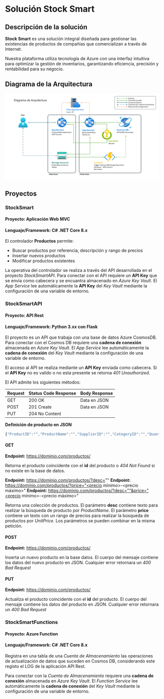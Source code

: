 # Solución Stock Smart

## Descripción de la solución

**Stock Smart** es una solución integral diseñada para gestionar las existencias de productos de compañías que comercializan a través de Internet. 

Nuestra plataforma utiliza tecnología de Azure con una interfaz intuitiva para optimizar la gestión de inventarios, garantizando eficiencia, precisión y rentabilidad para su negocio.

## Diagrama de la Arquitectura

![Diagrama de la Arquitectura](./media/diagrama.png)

## Proyectos

### StockSmart

#### **Proyecto:** Aplicación Web MVC
#### **Lenguaje/Framework:** C# .NET Core 8.x

El controlador **Productos** permite:

- Buscar productos por referencia, descripción y rango de precios
- Insertar nuevos productos
- Modificar productos existentes

La operativa del controlador se realiza a través del API desarrollada en el proyecto *StockSmartAPI*. Para conectar con el API requiere un **API Key** que se envia como cabecera y se encuantra almacenado en *Azure Key Vault*. El *App Service* lee automáticamente la **API Key** del *Key Vault* mediante la configuración de una variable de entorno.


### StockSmartAPI

#### **Proyecto:** API Rest
#### **Lenguaje/Framework:** Python 3.xx con Flask

El proyecto es un API que trabaja con una base de datos Azure CosmosDB. Para conectar con el Cosmos DB requiere una **cadena de conexión** almacenada en *Azure Key Vault*. El *App Service* lee automáticamente la **cadena de conexión** del *Key Vault* mediante la configuración de una variable de entorno.

El acceso al API se realiza mediante un **API Key** enviada como cabecera. Si el **API Key** no es valido o no esta presente se retorna *401 Unauthorized*.

El API admite los siguientes métodos:

   | Request        | Status Code Response       | Body Response        |
   | -------------- | -------------------------- | -------------------- |
   | GET            | 200 OK                     | Data en JSON         |
   | POST           | 201 Create                 | Data en JSON         |
   | PUT            | 204 No Content             |                      |
   
**Definición de producto en JSON**

```javascript
{"ProductID":"","ProductName":"","SupplierID":"","CategoryID":"","QuantityPerUnit":"","UnitPrice":"","UnitsInStock":"","UnitsOnOrder":"","ReorderLevel":"","Discontinued":""}
```

#### GET

**Endpoint:** https://dominio.com/productos/<id>

Retorna el producto coincidente con el **id** del producto o *404 Not Found* si no existe en la base de datos.

**Endpoint:** https://dominio.com/productos/?desc=""
**Endpoint:** https://dominio.com/productos/?price="<precio mínimo>-<precio máximo>"
**Endpoint:** https://dominio.com/productos/?desc=""&price="<precio mínimo>-<precio máximo>"

Retorna una colección de productos. El parámetro **desc** contiene texto para realizar la búsqueda de producto por *ProductName*. El parámetro **price** contiene un texto con un rango de precios para realizar la búsqueda de productos por *UnitPrice*. Los parámetros se pueden combinar en la misma petición.


#### POST

**Endpoint:** https://dominio.com/productos/

Inserta un nuevo producto en la base datos. El cuerpo del mensaje contiene los datos del nuevo producto en JSON. Cualquier error retornara un *400 Bad Request*


#### PUT

**Endpoint:** https://dominio.com/productos/<id>

Actualiza el producto coincidente con el **id** del producto. El cuerpo del mensaje contiene los datos del  producto en JSON. Cualquier error retornara un *400 Bad Request*



### StockSmartFunctions

#### **Proyecto:** Azure Function
#### **Lenguaje/Framework:** C# .NET Core 8.x

Registra en una tabla de una *Cuenta de Almacenamiento* las operaciones de actualización de datos que suceden en Cosmos DB, considerando este registo el LOG de la aplicación API Rest. 

Para conectar con la *Cuenta de Almacenamiento* requiere una **cadena de conexión** almacenada en *Azure Key Vault*. El *Function Service* lee automáticamente la **cadena de conexión** del *Key Vault* mediante la configuración de una variable de entorno.